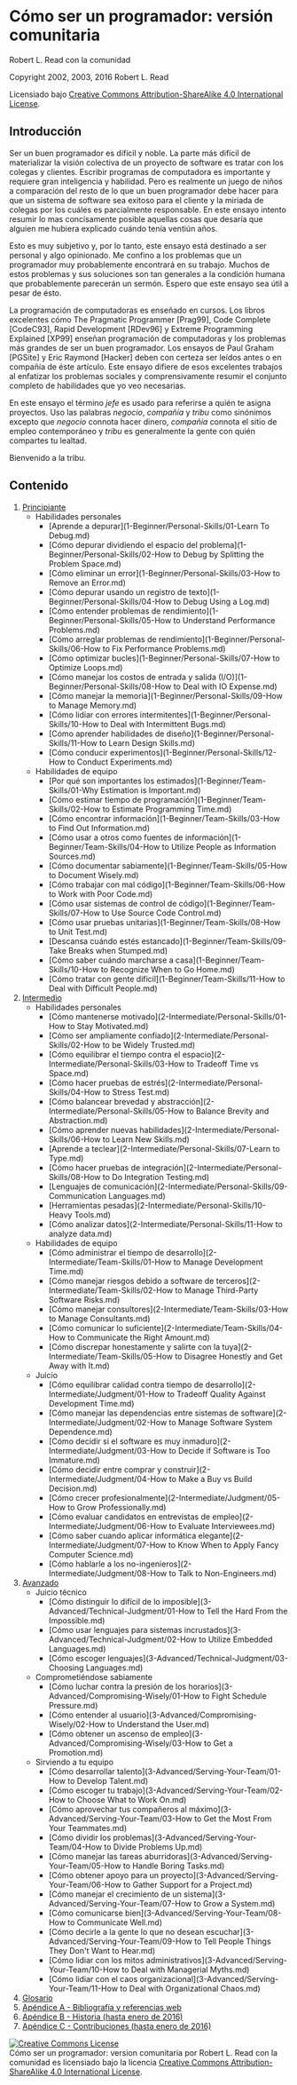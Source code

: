 # Cómo ser un programador: versión comunitaria

Robert L. Read con la comunidad

Copyright 2002, 2003, 2016 Robert L. Read

Licensiado bajo [Creative Commons Attribution-ShareAlike 4.0 International License](http://creativecommons.org/licenses/by-sa/4.0/).

## Introducción
Ser un buen programador es difícil y noble. La parte más difícil de materializar la visión colectiva de un proyecto de software es tratar con los colegas y clientes. Escribir programas de computadora es importante y requiere gran inteligencia y habilidad. Pero es realmente un juego de niños a comparación del resto de lo que un buen programador debe hacer para que un sistema de software sea exitoso para el cliente y la miríada de colegas por los cuáles es parcialmente responsable. En este ensayo intento resumir lo mas concísamente posible aquellas cosas que desaría que alguien me hubiera explicado cuándo tenía ventiún años.

Esto es muy subjetivo y, por lo tanto, este ensayo está destinado a ser personal y algo opinionado. Me confino a los problemas que un programador muy probablemente encontrará en su trabajo. Muchos de estos problemas y sus soluciones son tan generales a la condición humana que probablemente parecerán un sermón. Espero que este ensayo sea útil a pesar de ésto. 

La programación de computadoras es enseñado en cursos. Los libros excelentes cómo The Pragmatic Programmer [Prag99], Code Complete [CodeC93], Rapid Development [RDev96] y Extreme Programming Explained [XP99] enseñan programación de computadoras y los problemas más grandes de ser un buen programador. Los ensayos de Paul Graham [PGSite] y Eric Raymond [Hacker] deben con certeza ser leídos antes o en compañía de éste artículo. Este ensayo difiere de esos excelentes trabajos al enfatizar los problemas sociales y comprensivamente resumir el conjunto completo de habilidades que yo veo necesarias. 

En este ensayo el término _jefe_ es usado para referirse a quién te asigna proyectos. Uso las palabras _negocio_, _compañía_ y _tribu_ como sinónimos excepto que _negocio_ connota hacer dinero, _compañía_ connota el sitio de empleo contemporáneo y _tribu_ es generalmente la gente con quién compartes tu lealtad.

Bienvenido a la tribu.

## Contenido

1. [Principiante](1-Beginner)
	- Habilidades personales
		- [Aprende a depurar](1-Beginner/Personal-Skills/01-Learn To Debug.md)
		- [Cómo depurar dividiendo el espacio del problema](1-Beginner/Personal-Skills/02-How to Debug by Splitting the Problem Space.md)
		- [Cómo eliminar un error](1-Beginner/Personal-Skills/03-How to Remove an Error.md)
		- [Cómo depurar usando un registro de texto](1-Beginner/Personal-Skills/04-How to Debug Using a Log.md)
		- [Cómo entender problemas de rendimiento](1-Beginner/Personal-Skills/05-How to Understand Performance Problems.md)
		- [Cómo arreglar problemas de rendimiento](1-Beginner/Personal-Skills/06-How to Fix Performance Problems.md)
		- [Cómo optimizar bucles](1-Beginner/Personal-Skills/07-How to Optimize Loops.md)
		- [Cómo manejar los costos de entrada y salida (I/O)](1-Beginner/Personal-Skills/08-How to Deal with IO Expense.md)
		- [Cómo manejar la memoria](1-Beginner/Personal-Skills/09-How to Manage Memory.md)
		- [Cómo lidiar con errores intermitentes](1-Beginner/Personal-Skills/10-How to Deal with Intermittent Bugs.md)
		- [Cómo aprender habilidades de diseño](1-Beginner/Personal-Skills/11-How to Learn Design Skills.md)
		- [Cómo conducir experimentos](1-Beginner/Personal-Skills/12-How to Conduct Experiments.md)
	- Habilidades de equipo 
		- [Por qué son importantes los estimados](1-Beginner/Team-Skills/01-Why Estimation is Important.md)
		- [Cómo estimar tiempo de programación](1-Beginner/Team-Skills/02-How to Estimate Programming Time.md)
		- [Cómo encontrar información](1-Beginner/Team-Skills/03-How to Find Out Information.md)
		- [Cómo usar a otros como fuentes de información](1-Beginner/Team-Skills/04-How to Utilize People as Information Sources.md)
		- [Cómo documentar sabiamente](1-Beginner/Team-Skills/05-How to Document Wisely.md)
		- [Cómo trabajar con mal código](1-Beginner/Team-Skills/06-How to Work with Poor Code.md)
		- [Cómo usar sistemas de control de código](1-Beginner/Team-Skills/07-How to Use Source Code Control.md)
		- [Cómo usar pruebas unitarias](1-Beginner/Team-Skills/08-How to Unit Test.md)
		- [Descansa cuándo estés estancado](1-Beginner/Team-Skills/09-Take Breaks when Stumped.md)
		- [Cómo saber cuándo marcharse a casa](1-Beginner/Team-Skills/10-How to Recognize When to Go Home.md)
		- [Cómo tratar con gente difícil](1-Beginner/Team-Skills/11-How to Deal with Difficult People.md)
2. [Intermedio](2-Intermediate)
	- Habilidades personales
		- [Cómo mantenerse motivado](2-Intermediate/Personal-Skills/01-How to Stay Motivated.md)
		- [Cómo ser ampliamente confiado](2-Intermediate/Personal-Skills/02-How to be Widely Trusted.md)
		- [Cómo equilibrar el tiempo contra el espacio](2-Intermediate/Personal-Skills/03-How to Tradeoff Time vs Space.md)
		- [Cómo hacer pruebas de estrés](2-Intermediate/Personal-Skills/04-How to Stress Test.md)
		- [Cómo balancear brevedad y abstracción](2-Intermediate/Personal-Skills/05-How to Balance Brevity and Abstraction.md)
		- [Cómo aprender nuevas habilidades](2-Intermediate/Personal-Skills/06-How to Learn New Skills.md)
		- [Aprende a teclear](2-Intermediate/Personal-Skills/07-Learn to Type.md)
		- [Cómo hacer pruebas de integración](2-Intermediate/Personal-Skills/08-How to Do Integration Testing.md)
		- [Lenguajes de comunicación](2-Intermediate/Personal-Skills/09-Communication Languages.md)
		- [Herramientas pesadas](2-Intermediate/Personal-Skills/10-Heavy Tools.md)
		- [Cómo analizar datos](2-Intermediate/Personal-Skills/11-How to analyze data.md)
	- Habilidades de equipo
		- [Cómo administrar el tiempo de desarrollo](2-Intermediate/Team-Skills/01-How to Manage Development Time.md)
		- [Cómo manejar riesgos debido a software de terceros](2-Intermediate/Team-Skills/02-How to Manage Third-Party Software Risks.md)
		- [Cómo manejar consultores](2-Intermediate/Team-Skills/03-How to Manage Consultants.md)
		- [Cómo comunicar lo suficiente](2-Intermediate/Team-Skills/04-How to Communicate the Right Amount.md)
		- [Cómo discrepar honestamente y salirte con la tuya](2-Intermediate/Team-Skills/05-How to Disagree Honestly and Get Away with It.md)
	- Juicio
		- [Cómo equilibrar calidad contra tiempo de desarrollo](2-Intermediate/Judgment/01-How to Tradeoff Quality Against Development Time.md)
		- [Cómo manejar las dependencias entre sistemas de software](2-Intermediate/Judgment/02-How to Manage Software System Dependence.md)
		- [Cómo decidir si el software es muy inmaduro](2-Intermediate/Judgment/03-How to Decide if Software is Too Immature.md)
		- [Cómo decidir entre comprar y construir](2-Intermediate/Judgment/04-How to Make a Buy vs Build Decision.md)
		- [Cómo crecer profesionalmente](2-Intermediate/Judgment/05-How to Grow Professionally.md)
		- [Cómo evaluar candidatos en entrevistas de empleo](2-Intermediate/Judgment/06-How to Evaluate Interviewees.md)
		- [Cómo saber cuando aplicar informática elegante](2-Intermediate/Judgment/07-How to Know When to Apply Fancy Computer Science.md)
		- [Cómo hablarle a los no-ingenieros](2-Intermediate/Judgment/08-How to Talk to Non-Engineers.md)
3. [Avanzado](3-Advanced)
    - Juicio técnico
        - [Cómo distinguir lo difícil de lo imposible](3-Advanced/Technical-Judgment/01-How to Tell the Hard From the Impossible.md)
        - [Cómo usar lenguajes para sistemas incrustados](3-Advanced/Technical-Judgment/02-How to Utilize Embedded Languages.md)
        - [Cómo escoger lenguajes](3-Advanced/Technical-Judgment/03-Choosing Languages.md)
    - Comprometiéndose sabiamente
        - [Cómo luchar contra la presión de los horarios](3-Advanced/Compromising-Wisely/01-How to Fight Schedule Pressure.md)
        - [Cómo entender al usuario](3-Advanced/Compromising-Wisely/02-How to Understand the User.md)
        - [Cómo obtener un ascenso de empleo](3-Advanced/Compromising-Wisely/03-How to Get a Promotion.md)
    - Sirviendo a tu equipo
        - [Cómo desarrollar talento](3-Advanced/Serving-Your-Team/01-How to Develop Talent.md)
        - [Cómo escoger tu trabajo](3-Advanced/Serving-Your-Team/02-How to Choose What to Work On.md)
        - [Cómo aprovechar tus compañeros al máximo](3-Advanced/Serving-Your-Team/03-How to Get the Most From Your Teammates.md)
        - [Cómo dividir los problemas](3-Advanced/Serving-Your-Team/04-How to Divide Problems Up.md)
        - [Cómo manejar las tareas aburridoras](3-Advanced/Serving-Your-Team/05-How to Handle Boring Tasks.md)
        - [Cómo obtener apoyo para un proyecto](3-Advanced/Serving-Your-Team/06-How to Gather Support for a Project.md)
        - [Cómo manejar el crecimiento de un sistema](3-Advanced/Serving-Your-Team/07-How to Grow a System.md)
        - [Cómo comunicarse bien](3-Advanced/Serving-Your-Team/08-How to Communicate Well.md)
        - [Cómo decirle a la gente lo que no desean escuchar](3-Advanced/Serving-Your-Team/09-How to Tell People Things They Don't Want to Hear.md)
        - [Cómo lidiar con los mitos administrativos](3-Advanced/Serving-Your-Team/10-How to Deal with Managerial Myths.md)
        - [Cómo lidiar con el caos organizacional](3-Advanced/Serving-Your-Team/11-How to Deal with Organizational Chaos.md)
4. [Glosario](GLOSSARY.md)
5. [Apéndice A - Bibliografía y referencias web](5-Bibliography.md)
6. [Apéndice B - Historia (hasta enero de 2016)](6-History.md)
7. [Apéndice C - Contribuciones (hasta enero de 2016)](7-Contributions.md)


<a rel="license" href="http://creativecommons.org/licenses/by-sa/4.0/"><img alt="Creative Commons License" style="border-width:0" src="https://i.creativecommons.org/l/by-sa/4.0/88x31.png" /></a><br /><span xmlns:dct="http://purl.org/dc/terms/" href="http://purl.org/dc/dcmitype/Text" property="dct:title" rel="dct:type">Cómo ser un programador: version comunitaria</span> por <span xmlns:cc="http://creativecommons.org/ns#" property="cc:attributionName">Robert L. Read con la comunidad</span> es licensiado bajo la licencia <a rel="license" href="http://creativecommons.org/licenses/by-sa/4.0/">Creative Commons Attribution-ShareAlike 4.0 International License</a>.
